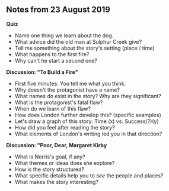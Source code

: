 Notes from 23 August 2019 
---

**Quiz** 
- Name one thing we learn about the dog.
- What advice did the old man at Sulphur Creek give?
- Tell me something about the story's setting (place / time)
- What happens to the first fire?
- Why can't he start a second one?

**Discussion: "To Build a Fire"**
- First five minutes: You tell me what you think.
- Why doesn't the protagonist have a name?
- What names do exist in the story? Why are they significant?
- What is the protagonist's fatal flaw? 
- When do we learn of this flaw?
- How does London further develop this? (specific examples)
- Let's draw a graph of this story: Time (x) vs. Success(?)(y)
- How did you feel after reading the story?
- What elements of London's writing led you in that direction?

**Discussion: "Poor, Dear, Margaret Kirby**
- What is Norris's goal, if any? 
- What themes or ideas does she explore?
- How is the story structured?
- What specific details help you to *see* the people and places?
- What makes the story interesting?